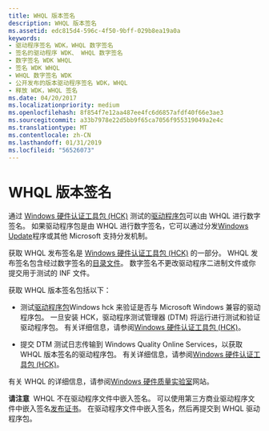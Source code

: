 ```yaml
---
title: WHQL 版本签名
description: WHQL 版本签名
ms.assetid: edc815d4-596c-4f50-9bff-029b8ea19a0a
keywords:
- 驱动程序签名 WDK，WHQL 数字签名
- 签名的驱动程序 WDK、 WHQL 数字签名
- 数字签名 WDK WHQL
- 签名 WDK WHQL
- WHQL 数字签名 WDK
- 公开发布的版本驱动程序签名 WDK，WHQL
- 释放 WDK，WHQL 签名
ms.date: 04/20/2017
ms.localizationpriority: medium
ms.openlocfilehash: 8f854f7e12aa487ee4fc6d6857afdf40f66e3ae3
ms.sourcegitcommit: a33b7978e22d5bb9f65ca7056f955319049a2e4c
ms.translationtype: MT
ms.contentlocale: zh-CN
ms.lasthandoff: 01/31/2019
ms.locfileid: "56526073"
---
```

# <a name="whql-release-signature"></a>WHQL 版本签名


通过 [Windows 硬件认证工具包 (HCK)](https://go.microsoft.com/fwlink/p/?linkid=254893) 测试的[驱动程序包](driver-packages.md)可以由 WHQL 进行数字签名。 如果驱动程序包是由 WHQL 进行数字签名，它可以通过分发[Windows Update](https://msdn.microsoft.com/windows-drivers/develop/distributing_a_driver_package_win8)程序或其他 Microsoft 支持分发机制。

获取 WHQL 发布签名是 [Windows 硬件认证工具包 (HCK)](https://go.microsoft.com/fwlink/p/?linkid=254893) 的一部分。 WHQL 发布签名包含经过数字签名的[目录文件](catalog-files.md)。 数字签名不更改驱动程序二进制文件或你提交用于测试的 INF 文件。

获取 WHQL 版本签名包括以下：

-   测试[驱动程序包](driver-packages.md)Windows hck 来验证是否与 Microsoft Windows 兼容的驱动程序包。 一旦安装 HCK，驱动程序测试管理器 (DTM) 将运行进行测试和验证驱动程序包。 有关详细信息，请参阅[Windows 硬件认证工具包 (HCK)](https://go.microsoft.com/fwlink/p/?linkid=254893)。

-   提交 DTM 测试日志传输到 Windows Quality Online Services，以获取 WHQL 版本签名的驱动程序包。 有关详细信息，请参阅[Windows 硬件认证工具包 (HCK)](https://go.microsoft.com/fwlink/p/?linkid=254893)。

有关 WHQL 的详细信息，请参阅[Windows 硬件质量实验室](https://go.microsoft.com/fwlink/p/?linkid=8705)网站。

**请注意**  WHQL 不在驱动程序文件中嵌入签名。 可以使用第三方商业驱动程序文件中嵌入签名[发布证书](release-certificates.md)。 在驱动程序文件中嵌入签名，然后再提交到 WHQL 驱动程序包。

 

 

 





